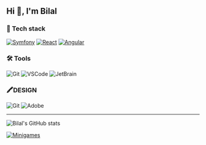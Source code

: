 ## Hi 👋, I'm Bilal

[//]: <> (<h2 align="center">Working on</h2>)

[//]: <> (----)

### 🧰 Tech stack

<a href='https://github.com/0Mrbilal0/Crowdin'>![Symfony](https://img.shields.io/badge/-Symfony-101010?style=for-the-badge&logo=Symfony&logoColor=white)</a>
<a href='https://github.com/0Mrbilal0/CINEMAX'>![React](https://img.shields.io/badge/-React-101010?style=for-the-badge&logo=React&logoColor=white)</a>
<a href='https://github.com/0Mrbilal0/Pokedex'>![Angular](https://img.shields.io/badge/-Angular-101010?style=for-the-badge&logo=Angular&logoColor=white)</a>

### 🛠️ Tools
![Git](https://img.shields.io/badge/-Git-101010?style=for-the-badge&logo=git&logoColor=white)
![VSCode](https://img.shields.io/badge/-VSCode-101010?style=for-the-badge&logo=visualstudiocode&logoColor=white)
![JetBrain](https://img.shields.io/badge/-JETBRAIN-101010?style=for-the-badge&logo=jetbrains&logoColor=white)

### 🖍️DESIGN
![Git](https://img.shields.io/badge/-FIGMA-101010?style=for-the-badge&logo=FIGMA&logoColor=white)
![Adobe](https://img.shields.io/badge/-adobe%20color-101010?style=for-the-badge&logo=adobe&logoColor=white)

----

![Bilal's GitHub stats](https://github-readme-stats.vercel.app/api?username=0Mrbilal0&show_icons=true&theme=prussian&custom_title=Mes%20Stats%20Github)

[![Minigames](https://github-readme-stats.vercel.app/api/pin/?username=0Mrbilal0&repo=minigames)](https://github.com/0Mrbilal0/minigames)

<!--
**0Mrbilal0/0Mrbilal0** is a ✨ _special_ ✨ repository because its `README.md` (this file) appears on your GitHub profile.

Here are some ideas to get you started:

- 🔭 I’m currently working on ...
- 🌱 I’m currently learning ...
- 👯 I’m looking to collaborate on ...
- 🤔 I’m looking for help with ...
- 💬 Ask me about ...
- 📫 How to reach me: ...
- 😄 Pronouns: ...
- ⚡ Fun fact: ...
-->
